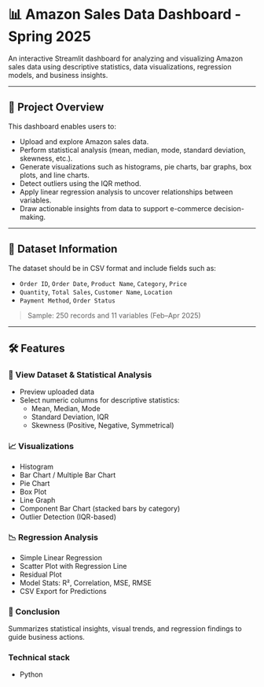 # 📊 Amazon Sales Data Dashboard - Spring 2025

An interactive Streamlit dashboard for analyzing and visualizing Amazon sales data using descriptive statistics, data visualizations, regression models, and business insights.

---

## 🚀 Project Overview

This dashboard enables users to:
- Upload and explore Amazon sales data.
- Perform statistical analysis (mean, median, mode, standard deviation, skewness, etc.).
- Generate visualizations such as histograms, pie charts, bar graphs, box plots, and line charts.
- Detect outliers using the IQR method.
- Apply linear regression analysis to uncover relationships between variables.
- Draw actionable insights from data to support e-commerce decision-making.

---

## 📁 Dataset Information

The dataset should be in CSV format and include fields such as:

- `Order ID`, `Order Date`, `Product Name`, `Category`, `Price`
- `Quantity`, `Total Sales`, `Customer Name`, `Location`
- `Payment Method`, `Order Status`

> Sample: 250 records and 11 variables (Feb–Apr 2025)

---

## 🛠 Features

### 📂 View Dataset & Statistical Analysis
- Preview uploaded data
- Select numeric columns for descriptive statistics:
  - Mean, Median, Mode
  - Standard Deviation, IQR
  - Skewness (Positive, Negative, Symmetrical)

### 📈 Visualizations
- Histogram
- Bar Chart / Multiple Bar Chart
- Pie Chart
- Box Plot
- Line Graph
- Component Bar Chart (stacked bars by category)
- Outlier Detection (IQR-based)

### 📉 Regression Analysis
- Simple Linear Regression
- Scatter Plot with Regression Line
- Residual Plot
- Model Stats: R², Correlation, MSE, RMSE
- CSV Export for Predictions

### 📄 Conclusion
Summarizes statistical insights, visual trends, and regression findings to guide business actions.

### Technical stack
- Python

